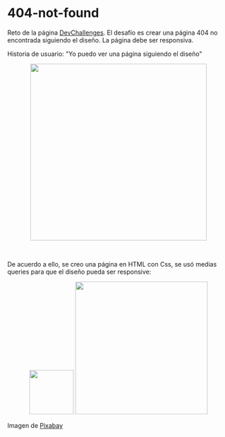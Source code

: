 # 404-not-found

Reto de la página [DevChallenges](https://devchallenges.io/challenges). El desafío es crear una página 404 no encontrada siguiendo el diseño. La página debe ser responsiva. 

Historia de usuario: "Yo puedo ver una página siguiendo el diseño" <br/>
<p align="center">
<img src="https://i.ibb.co/C6x4Qw4/Captura-de-pantalla-2023-07-12-021610.png" width="400px"/>
</p>
<br/>

De acuerdo a ello, se creo una página en HTML con Css, se usó medias queries para que el diseño pueda ser responsive: <br/>
<p align="center">
<img src="https://i.ibb.co/GT9RWQX/Captura-de-pantalla-2023-07-12-021212.png" width="100px"/>
<img src="https://i.ibb.co/64YGkFz/Captura-de-pantalla-2023-07-12-021153.png" width="300px"/>
</p>

Imagen de [Pixabay](https://pixabay.com/es/vectors/kawaii-rostro-triste-linda-6302007/)